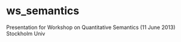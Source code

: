 ws_semantics
============

Presentation for Workshop on Quantitative Semantics (11 June 2013) Stockholm Univ
